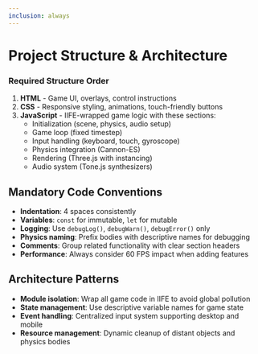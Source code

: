 ```yaml
---
inclusion: always
---
```


# Project Structure & Architecture

### Required Structure Order

1. **HTML** - Game UI, overlays, control instructions
2. **CSS** - Responsive styling, animations, touch-friendly buttons
3. **JavaScript** - IIFE-wrapped game logic with these sections:
   - Initialization (scene, physics, audio setup)
   - Game loop (fixed timestep)
   - Input handling (keyboard, touch, gyroscope)
   - Physics integration (Cannon-ES)
   - Rendering (Three.js with instancing)
   - Audio system (Tone.js synthesizers)

## Mandatory Code Conventions

- **Indentation**: 4 spaces consistently
- **Variables**: `const` for immutable, `let` for mutable
- **Logging**: Use `debugLog()`, `debugWarn()`, `debugError()` only
- **Physics naming**: Prefix bodies with descriptive names for debugging
- **Comments**: Group related functionality with clear section headers
- **Performance**: Always consider 60 FPS impact when adding features

## Architecture Patterns

- **Module isolation**: Wrap all game code in IIFE to avoid global pollution
- **State management**: Use descriptive variable names for game state
- **Event handling**: Centralized input system supporting desktop and mobile
- **Resource management**: Dynamic cleanup of distant objects and physics bodies
